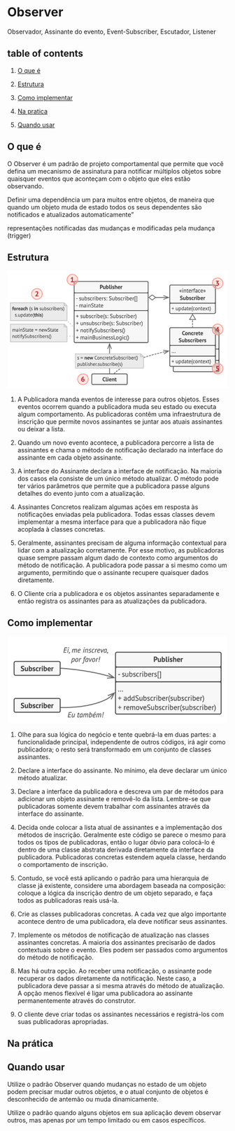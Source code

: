 # Observer

Observador, Assinante do evento, Event-Subscriber, Escutador, Listener

## table of contents

1. [O que é](#o-que-é)

2. [Estrutura](#estrutura)

3. [Como implementar](#como-implementar)

4. [Na pratica](#na-prática)

5. [Quando usar](#quando-usar)

## O que é

O Observer é um padrão de projeto comportamental que permite que você defina um mecanismo de assinatura para notificar múltiplos objetos sobre quaisquer eventos que aconteçam com o objeto que eles estão observando.

Definir uma dependência um para muitos entre objetos, de maneira que quando um objeto muda de estado todos os seus dependentes são notificados e atualizados automaticamente”

representações notificadas das mudanças e modificadas pela mudança (trigger)

## Estrutura

![alt text](/the-23paterns/imagesmd/OB2.png)



1. A Publicadora manda eventos de interesse para outros objetos. Esses eventos ocorrem quando a publicadora muda seu estado ou executa algum comportamento. As publicadoras contêm uma infraestrutura de inscrição que permite novos assinantes se juntar aos atuais assinantes ou deixar a lista.

1. Quando um novo evento acontece, a publicadora percorre a lista de assinantes e chama o método de notificação declarado na interface do assinante em cada objeto assinante.

1. A interface do Assinante declara a interface de notificação. Na maioria dos casos ela consiste de um único método atualizar. O método pode ter vários parâmetros que permite que a publicadora passe alguns detalhes do evento junto com a atualização.

1. Assinantes Concretos realizam algumas ações em resposta às notificações enviadas pela publicadora. Todas essas classes devem implementar a mesma interface para que a publicadora não fique acoplada à classes concretas.

1. Geralmente, assinantes precisam de alguma informação contextual para lidar com a atualização corretamente. Por esse motivo, as publicadoras quase sempre passam algum dado de contexto como argumentos do método de notificação. A publicadora pode passar a si mesmo como um argumento, permitindo que o assinante recupere quaisquer dados diretamente.

1. O Cliente cria a publicadora e os objetos assinantes separadamente e então registra os assinantes para as atualizações da publicadora.


## Como implementar

![alt text](/the-23paterns/imagesmd/OB1.png)



1. Olhe para sua lógica do negócio e tente quebrá-la em duas partes: a funcionalidade principal, independente de outros códigos, irá agir como publicadora; o resto será transformado em um conjunto de classes assinantes.

1. Declare a interface do assinante. No mínimo, ela deve declarar um único método atualizar.

1. Declare a interface da publicadora e descreva um par de métodos para adicionar um objeto assinante e removê-lo da lista. Lembre-se que publicadoras somente devem trabalhar com assinantes através da interface do assinante.

1. Decida onde colocar a lista atual de assinantes e a implementação dos métodos de inscrição. Geralmente este código se parece o mesmo para todos os tipos de publicadoras, então o lugar óbvio para colocá-lo é dentro de uma classe abstrata derivada diretamente da interface da publicadora. Publicadoras concretas estendem aquela classe, herdando o comportamento de inscrição.

1. Contudo, se você está aplicando o padrão para uma hierarquia de classe já existente, considere uma abordagem baseada na composição: coloque a lógica da inscrição dentro de um objeto separado, e faça todos as publicadoras reais usá-la.

1. Crie as classes publicadoras concretas. A cada vez que algo importante acontece dentro de uma publicadora, ela deve notificar seus assinantes.

1. Implemente os métodos de notificação de atualização nas classes assinantes concretas. A maioria dos assinantes precisarão de dados contextuais sobre o evento. Eles podem ser passados como argumentos do método de notificação.

1. Mas há outra opção. Ao receber uma notificação, o assinante pode recuperar os dados diretamente da notificação. Neste caso, a publicadora deve passar a si mesma através do método de atualização. A opção menos flexível é ligar uma publicadora ao assinante permanentemente através do construtor.

1. O cliente deve criar todas os assinantes necessários e registrá-los com suas publicadoras apropriadas.


## Na prática

## Quando usar

Utilize o padrão Observer quando mudanças no estado de um objeto podem precisar mudar outros objetos, e o atual conjunto de objetos é desconhecido de antemão ou muda dinamicamente.

Utilize o padrão quando alguns objetos em sua aplicação devem observar outros, mas apenas por um tempo limitado ou em casos específicos.